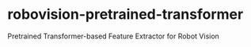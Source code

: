 # robovision-pretrained-transformer
Pretrained Transformer-based Feature Extractor for Robot Vision
